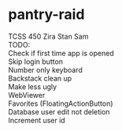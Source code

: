 # pantry-raid
TCSS 450
Zira
Stan
Sam
<br>
TODO: <br>
Check if first time app is opened <br>
Skip login button <br>
Number only keyboard <br>
Backstack clean up <br>
Make less ugly <br>
WebViewer <br>
Favorites (FloatingActionButton) <br>
Database user edit not deletion <br>
Increment user id <br>
